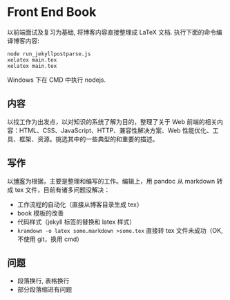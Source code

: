 # Front End Book

以前端面试及复习为基础, 将博客内容直接整理成 LaTeX 文档. 执行下面的命令编译博客内容:

	node run_jekyllpostparse.js
	xelatex main.tex
	xelatex main.tex

Windows 下在 CMD 中执行 nodejs.

## 内容

以找工作为出发点，以对知识的系统了解为目的，整理了关于 Web 前端的相关内容：HTML、CSS、JavaScript、HTTP、兼容性解决方案、Web 性能优化、工具、框架、资源。挑选其中的一些典型的和重要的描述。

## 写作

以[博客](http://herechen.github.io)为根据，主要是整理和编写的工作。编辑上，用 pandoc 从 markdown 转成 tex 文件，目前有诸多问题没解决：

- 工作流程的自动化（直接从博客目录生成 tex）
- book 模板的改善
- 代码样式（jekyll 标签的替换和 latex 样式）
- `kramdown -o latex some.markdown >some.tex` 直接转 tex 文件未成功（OK, 不使用 git，换用 cmd）

## 问题

- 段落换行, 表格换行
- 部分段落缩进有问题